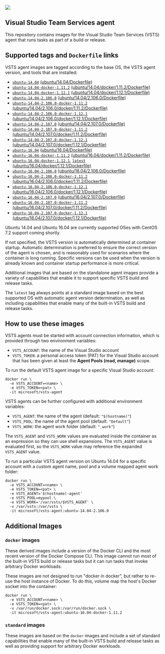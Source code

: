 ![](https://github.com/microsoft/vsts-agent-docker/raw/master/images/vsts.png)

## Visual Studio Team Services agent
This repository contains images for the Visual Studio Team Services (VSTS) agent that runs tasks as part of a build or release.

## Supported tags and `Dockerfile` links
VSTS agent images are tagged according to the base OS, the VSTS agent version, and tools that are installed:

- [`ubuntu-14.04`](https://github.com/microsoft/vsts-agent-docker/blob/20c336acee660ade7b64ab6328263350ed6f1f42/ubuntu/14.04/Dockerfile) [(ubuntu/14.04/Dockerfile)](https://github.com/microsoft/vsts-agent-docker/blob/20c336acee660ade7b64ab6328263350ed6f1f42/ubuntu/14.04/Dockerfile)
- [`ubuntu-14.04-docker-1.11.2`](https://github.com/microsoft/vsts-agent-docker/blob/20c336acee660ade7b64ab6328263350ed6f1f42/ubuntu/14.04/docker/1.11.2/Dockerfile) [(ubuntu/14.04/docker/1.11.2/Dockerfile)](https://github.com/microsoft/vsts-agent-docker/blob/20c336acee660ade7b64ab6328263350ed6f1f42/ubuntu/14.04/docker/1.11.2/Dockerfile)
- [`ubuntu-14.04-docker-1.12.1`](https://github.com/microsoft/vsts-agent-docker/blob/20c336acee660ade7b64ab6328263350ed6f1f42/ubuntu/14.04/docker/1.12.1/Dockerfile) [(ubuntu/14.04/docker/1.12.1/Dockerfile)](https://github.com/microsoft/vsts-agent-docker/blob/20c336acee660ade7b64ab6328263350ed6f1f42/ubuntu/14.04/docker/1.12.1/Dockerfile)
- [`ubuntu-14.04-2.106.0`](https://github.com/microsoft/vsts-agent-docker/blob/20c336acee660ade7b64ab6328263350ed6f1f42/ubuntu/14.04/2.106.0/Dockerfile) [(ubuntu/14.04/2.106.0/Dockerfile)](https://github.com/microsoft/vsts-agent-docker/blob/20c336acee660ade7b64ab6328263350ed6f1f42/ubuntu/14.04/2.106.0/Dockerfile)
- [`ubuntu-14.04-2.106.0-docker-1.11.2`](https://github.com/microsoft/vsts-agent-docker/blob/20c336acee660ade7b64ab6328263350ed6f1f42/ubuntu/14.04/2.106.0/docker/1.11.2/Dockerfile) [(ubuntu/14.04/2.106.0/docker/1.11.2/Dockerfile)](https://github.com/microsoft/vsts-agent-docker/blob/20c336acee660ade7b64ab6328263350ed6f1f42/ubuntu/14.04/2.106.0/docker/1.11.2/Dockerfile)
- [`ubuntu-14.04-2.106.0-docker-1.12.1`](https://github.com/microsoft/vsts-agent-docker/blob/20c336acee660ade7b64ab6328263350ed6f1f42/ubuntu/14.04/2.106.0/docker/1.12.1/Dockerfile) [(ubuntu/14.04/2.106.0/docker/1.12.1/Dockerfile)](https://github.com/microsoft/vsts-agent-docker/blob/20c336acee660ade7b64ab6328263350ed6f1f42/ubuntu/14.04/2.106.0/docker/1.12.1/Dockerfile)
- [`ubuntu-14.04-2.107.0`](https://github.com/microsoft/vsts-agent-docker/blob/20c336acee660ade7b64ab6328263350ed6f1f42/ubuntu/14.04/2.107.0/Dockerfile) [(ubuntu/14.04/2.107.0/Dockerfile)](https://github.com/microsoft/vsts-agent-docker/blob/20c336acee660ade7b64ab6328263350ed6f1f42/ubuntu/14.04/2.107.0/Dockerfile)
- [`ubuntu-14.04-2.107.0-docker-1.11.2`](https://github.com/microsoft/vsts-agent-docker/blob/20c336acee660ade7b64ab6328263350ed6f1f42/ubuntu/14.04/2.107.0/docker/1.11.2/Dockerfile) [(ubuntu/14.04/2.107.0/docker/1.11.2/Dockerfile)](https://github.com/microsoft/vsts-agent-docker/blob/20c336acee660ade7b64ab6328263350ed6f1f42/ubuntu/14.04/2.107.0/docker/1.11.2/Dockerfile)
- [`ubuntu-14.04-2.107.0-docker-1.12.1`](https://github.com/microsoft/vsts-agent-docker/blob/20c336acee660ade7b64ab6328263350ed6f1f42/ubuntu/14.04/2.107.0/docker/1.12.1/Dockerfile) [(ubuntu/14.04/2.107.0/docker/1.12.1/Dockerfile)](https://github.com/microsoft/vsts-agent-docker/blob/20c336acee660ade7b64ab6328263350ed6f1f42/ubuntu/14.04/2.107.0/docker/1.12.1/Dockerfile)
- [`ubuntu-16.04`](https://github.com/microsoft/vsts-agent-docker/blob/20c336acee660ade7b64ab6328263350ed6f1f42/ubuntu/16.04/Dockerfile) [(ubuntu/16.04/Dockerfile)](https://github.com/microsoft/vsts-agent-docker/blob/20c336acee660ade7b64ab6328263350ed6f1f42/ubuntu/16.04/Dockerfile)
- [`ubuntu-16.04-docker-1.11.2`](https://github.com/microsoft/vsts-agent-docker/blob/20c336acee660ade7b64ab6328263350ed6f1f42/ubuntu/16.04/docker/1.11.2/Dockerfile) [(ubuntu/16.04/docker/1.11.2/Dockerfile)](https://github.com/microsoft/vsts-agent-docker/blob/20c336acee660ade7b64ab6328263350ed6f1f42/ubuntu/16.04/docker/1.11.2/Dockerfile)
- [`ubuntu-16.04-docker-1.12.1`](https://github.com/microsoft/vsts-agent-docker/blob/20c336acee660ade7b64ab6328263350ed6f1f42/ubuntu/16.04/docker/1.12.1/Dockerfile), [`latest`](https://github.com/microsoft/vsts-agent-docker/blob/20c336acee660ade7b64ab6328263350ed6f1f42/ubuntu/16.04/docker/1.12.1/Dockerfile) [(ubuntu/16.04/docker/1.12.1/Dockerfile)](https://github.com/microsoft/vsts-agent-docker/blob/20c336acee660ade7b64ab6328263350ed6f1f42/ubuntu/16.04/docker/1.12.1/Dockerfile)
- [`ubuntu-16.04-2.106.0`](https://github.com/microsoft/vsts-agent-docker/blob/20c336acee660ade7b64ab6328263350ed6f1f42/ubuntu/16.04/2.106.0/Dockerfile) [(ubuntu/16.04/2.106.0/Dockerfile)](https://github.com/microsoft/vsts-agent-docker/blob/20c336acee660ade7b64ab6328263350ed6f1f42/ubuntu/16.04/2.106.0/Dockerfile)
- [`ubuntu-16.04-2.106.0-docker-1.11.2`](https://github.com/microsoft/vsts-agent-docker/blob/20c336acee660ade7b64ab6328263350ed6f1f42/ubuntu/16.04/2.106.0/docker/1.11.2/Dockerfile) [(ubuntu/16.04/2.106.0/docker/1.11.2/Dockerfile)](https://github.com/microsoft/vsts-agent-docker/blob/20c336acee660ade7b64ab6328263350ed6f1f42/ubuntu/16.04/2.106.0/docker/1.11.2/Dockerfile)
- [`ubuntu-16.04-2.106.0-docker-1.12.1`](https://github.com/microsoft/vsts-agent-docker/blob/20c336acee660ade7b64ab6328263350ed6f1f42/ubuntu/16.04/2.106.0/docker/1.12.1/Dockerfile) [(ubuntu/16.04/2.106.0/docker/1.12.1/Dockerfile)](https://github.com/microsoft/vsts-agent-docker/blob/20c336acee660ade7b64ab6328263350ed6f1f42/ubuntu/16.04/2.106.0/docker/1.12.1/Dockerfile)
- [`ubuntu-16.04-2.107.0`](https://github.com/microsoft/vsts-agent-docker/blob/20c336acee660ade7b64ab6328263350ed6f1f42/ubuntu/16.04/2.107.0/Dockerfile) [(ubuntu/16.04/2.107.0/Dockerfile)](https://github.com/microsoft/vsts-agent-docker/blob/20c336acee660ade7b64ab6328263350ed6f1f42/ubuntu/16.04/2.107.0/Dockerfile)
- [`ubuntu-16.04-2.107.0-docker-1.11.2`](https://github.com/microsoft/vsts-agent-docker/blob/20c336acee660ade7b64ab6328263350ed6f1f42/ubuntu/16.04/2.107.0/docker/1.11.2/Dockerfile) [(ubuntu/16.04/2.107.0/docker/1.11.2/Dockerfile)](https://github.com/microsoft/vsts-agent-docker/blob/20c336acee660ade7b64ab6328263350ed6f1f42/ubuntu/16.04/2.107.0/docker/1.11.2/Dockerfile)
- [`ubuntu-16.04-2.107.0-docker-1.12.1`](https://github.com/microsoft/vsts-agent-docker/blob/20c336acee660ade7b64ab6328263350ed6f1f42/ubuntu/16.04/2.107.0/docker/1.12.1/Dockerfile) [(ubuntu/16.04/2.107.0/docker/1.12.1/Dockerfile)](https://github.com/microsoft/vsts-agent-docker/blob/20c336acee660ade7b64ab6328263350ed6f1f42/ubuntu/16.04/2.107.0/docker/1.12.1/Dockerfile)

Ubuntu 14.04 and Ubuntu 16.04 are currently supported OSes with CentOS 7.2 support coming shortly.

If not specified, the VSTS version is automatically determined at container startup. Automatic determination is preferred to ensure the correct version of the agent is chosen, and is reasonably used for scenarios where the container is long running. Specific versions can be used when the version is already known and container startup performance is more critical.

Additional images that are based on the standalone agent images provide a variety of capabilities that enable it to support specific VSTS build and release tasks.

The `latest` tag always points at a standard image based on the best supported OS with automatic agent version determination, as well as including capabilities that enable many of the built-in VSTS build and release tasks. 

## How to use these images
VSTS agents must be started with account connection information, which is provided through two environment variables:

- `VSTS_ACCOUNT`: the name of the Visual Studio account
- `VSTS_TOKEN`: a personal access token (PAT) for the Visual Studio account that has been given at least the **Agent Pools (read, manage)** scope.

To run the default VSTS agent image for a specific Visual Studio account:
```
docker run \
  -e VSTS_ACCOUNT=<name> \
  -e VSTS_TOKEN=<pat> \
  -it microsoft/vsts-agent
```

VSTS agents can be further configured with additional environment variables:

- `VSTS_AGENT`: the name of the agent (default: `"$(hostname)"`)
- `VSTS_POOL`: the name of the agent pool (default: `"Default"`)
- `VSTS_WORK`: the agent work folder (default: `"_work"`)

The `VSTS_AGENT` and `VSTS_WORK` values are evaluated inside the container as an expression so they can use shell expansions. The `VSTS_AGENT` value is evaluated first, so the `VSTS_WORK` value may reference the expanded `VSTS_AGENT` value.

To run a particular VSTS agent version on Ubuntu 14.04 for a specific account with a custom agent name, pool and a volume mapped agent work folder:
```
docker run \
  -e VSTS_ACCOUNT=<name> \
  -e VSTS_TOKEN=<pat> \
  -e VSTS_AGENT='$(hostname)-agent'
  -e VSTS_POOL=mypool \
  -e VSTS_WORK='/var/vsts/$VSTS_AGENT' \
  -v /var/vsts:/var/vsts \
  -it microsoft/vsts-agent:ubuntu-14.04-2.106.0
```

## Additional Images

### `docker` images
These derived images include a version of the Docker CLI and the most recent version of the Docker Compose CLI. This image cannot run most of the built-in VSTS build or release tasks but it can run tasks that invoke arbitrary Docker workloads.

These images are not designed to run "docker in docker", but rather to re-use the host instance of Docker. To do this, volume map the host's Docker socket into the container:
```
docker run \
  -e VSTS_ACCOUNT=<name> \
  -e VSTS_TOKEN=<pat> \
  -v /var/run/docker.sock:/var/run/docker.sock \
  -it microsoft/vsts-agent:ubuntu-16.04-docker-1.11.2
```

### `standard` images
These images are based on the `docker` images and include a set of standard capabilities that enable many of the built-in VSTS build and release tasks as well as providing support for arbitrary Docker workloads.
